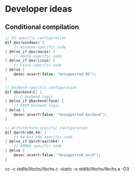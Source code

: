 # Developer ideas

## Conditional compilation

```c
// OS-specific configuration
@if @os(windows) {
    // Windows-specific code
} @else_if @os(macos) {
    // macOS-specific code
} @else_if @os(linux) {
    // Linux-specific code
} @else {
    @exec assert(false, "Unsupported OS");
}

// Backend-specific configuration
@if @backend(C) {
    // C backend logic
} @else_if @backend(fasm) {
    // FASM backend logic
} @else {
    @exec assert(false, "Unsupported backend");
}

// Architecture-specific configuration
@if @arch(x86_64) {
    // 64-bit x86 specific code
} @else_if @arch(aarch64) {
    // ARM64 specific code
} @else {
    @exec assert(false, "Unsupported arch");
}
```
cc -c stdlib/libchs/libchs.c -static -o stdlib/libchs/libchs.a -O3
